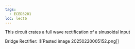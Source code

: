 ```yaml
---
tags:
  - ECED3201
loc: lect6
---
```

This circuit crates a full wave rectification of a sinusoidal input


Bridge Rectifier:
![[Pasted image 20250220005152.png]]